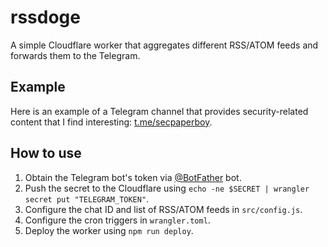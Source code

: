 # rssdoge

A simple Cloudflare worker that aggregates different RSS/ATOM feeds and forwards them to the Telegram.

## Example

Here is an example of a Telegram channel that provides security-related content that I find interesting: [t.me/secpaperboy](https://t.me/secpaperboy).

## How to use

1. Obtain the Telegram bot's token via [@BotFather](https://t.me/BotFather) bot.
2. Push the secret to the Cloudflare using `echo -ne $SECRET | wrangler secret put "TELEGRAM_TOKEN"`.
3. Configure the chat ID and list of RSS/ATOM feeds in `src/config.js`.
4. Configure the cron triggers in `wrangler.toml`.
5. Deploy the worker using `npm run deploy`.
